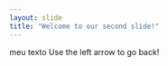 ```yaml
---
layout: slide
title: "Welcome to our second slide!"
---
```

meu texto 
Use the left arrow to go back!
